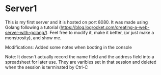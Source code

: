 # Server1
This is my first server and it is hosted on port 8080. It was made using Golang following a tutorial (https://blog.logrocket.com/creating-a-web-server-with-golang/). Feel free to modify it, make it better, (or just make a monstrosity), and show me. 

Modifications:
  Added some notes when booting in the console

Note: It doesn't actually record the name field and the address field into a spreadsheet for later use. They are varibles set in that session and deleted when the session is terminated by Ctrl-C

